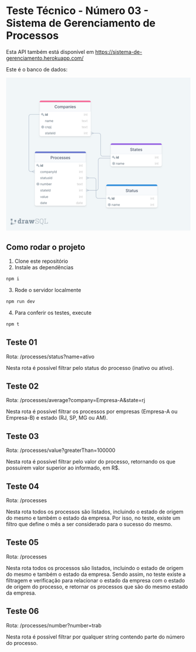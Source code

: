 # Teste Técnico - Número 03 - Sistema de Gerenciamento de Processos

Esta API também está disponível em https://sistema-de-gerenciamento.herokuapp.com/

Este é o banco de dados:

<img src="src/assets/images/db-schema.png">

## Como rodar o projeto

1. Clone este repositório
2. Instale as dependências
```bash
npm i
```
3. Rode o servidor localmente
```bash
npm run dev
```
4. Para conferir os testes, execute
```bash
npm t
```

## Teste 01

Rota: /processes/status?name=ativo

Nesta rota é possível filtrar pelo status do processo (inativo ou ativo).

## Teste 02

Rota: /processes/average?company=Empresa-A&state=rj

Nesta rota é possível filtrar os processos por empresas (Empresa-A ou Empresa-B) e estado (RJ, SP, MG ou AM).

## Teste 03

Rota: /processes/value?greaterThan=100000

Nesta rota é possível filtrar pelo valor do processo, retornando os que possuirem valor superior ao informado, em R$.

## Teste 04

Rota: /processes

Nesta rota todos os processos são listados, incluindo o estado de origem do mesmo e também o estado da empresa.
Por isso, no teste, existe um filtro que define o mês a ser considerado para o sucesso do mesmo.

## Teste 05

Rota: /processes

Nesta rota todos os processos são listados, incluindo o estado de origem do mesmo e também o estado da empresa.
Sendo assim, no teste existe a filtragem e verificação para relacionar o estado da empresa com o estado de origem do processo, e retornar os processos que são do mesmo estado da empresa.

## Teste 06

Rota: /processes/number?number=trab

Nesta rota é possível filtrar por qualquer string contendo parte do número do processo.
